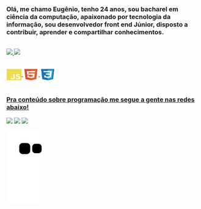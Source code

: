 <div>

 ### Olá, me chamo Eugênio, tenho 24 anos, sou bacharel em ciência da computação, apaixonado por tecnologia da informação, sou desenvolvedor front end Júnior, disposto a contribuir, aprender e compartilhar conhecimentos.
<br>

  <a href="https://github.com/Eugenio-Clemente">
  <img height="180em" src="https://github-readme-stats.vercel.app/api?username=Eugenio-Clemente&show_icons=true&theme=tokyonight&include_all_commits=true&count_private=true"/>
  <img height="180em" src="https://github-readme-stats.vercel.app/api/top-langs/?username=Eugenio-Clemente&layout=compact&langs_count=6&theme=tokyonight"/>
</div>
<br>
<div style="display: inline_block"><br>
  <img align="center" alt="Js" height="30" width="40" src="https://raw.githubusercontent.com/devicons/devicon/master/icons/javascript/javascript-plain.svg">
  <img align="center" alt="HTML" height="30" width="40" src="https://raw.githubusercontent.com/devicons/devicon/master/icons/html5/html5-original.svg">
  <img align="center" alt="CSS" height="30" width="40" src="https://raw.githubusercontent.com/devicons/devicon/master/icons/css3/css3-original.svg">
</div>
 
 <br>
 
  ### Pra conteúdo sobre programação me segue a gente nas redes abaixo!
 
<div> 
  <a href="https://www.linkedin.com/in/eug%C3%AAnio-clemente-b11216243/" target="_blank"><img src="https://img.shields.io/badge/-LinkedIn-%230077B5?style=for-the-badge&logo=linkedin&logoColor=white" target="_blank"></a> 
 <a href="https://discord.gg/5DVhGKVf4h" target="_blank"><img src="https://img.shields.io/badge/Discord-7289DA?style=for-the-badge&logo=discord&logoColor=white" target="_blank"></a> 
  <a href = "eugenioclemente036@gmail.com"><img src="https://img.shields.io/badge/-Gmail-%23333?style=for-the-badge&logo=gmail&logoColor=white" target="_blank"></a>
 
  ![Snake animation](https://github.com/Eugenio-Clemente/Eugenio-Clemente/blob/output/github-contribution-grid-snake.svg)

</div>
